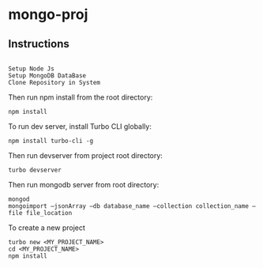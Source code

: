 # mongo-proj


## Instructions

```

Setup Node Js
Setup MongoDB DataBase 
Clone Repository in System 

```

Then run npm install from the root directory:

```
npm install
```

To run dev server, install Turbo CLI globally:

```
npm install turbo-cli -g
```

Then run devserver from project root directory:

```
turbo devserver
```

Then run mongodb server from root directory:

```
mongod 
mongoimport –jsonArray –db database_name –collection collection_name –file file_location
```

To create a new project

```
turbo new <MY_PROJECT_NAME>
cd <MY_PROJECT_NAME>
npm install

```

